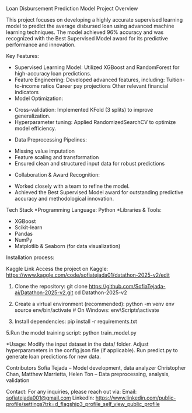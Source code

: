 Loan Disbursement Prediction Model
Project Overview

This project focuses on developing a highly accurate supervised learning model to predict the average disbursed loan using advanced machine learning techniques. The model achieved 96% accuracy and was recognized with the Best Supervised Model award for its predictive performance and innovation.

Key Features:
* Supervised Learning Model: Utilized XGBoost and RandomForest for high-accuracy loan predictions.
* Feature Engineering: Developed advanced features, including:
Tuition-to-income ratios
Career pay projections
Other relevant financial indicators
* Model Optimization:
 - Cross-validation: Implemented KFold (3 splits) to improve generalization.
 - Hyperparameter tuning: Applied RandomizedSearchCV to optimize model efficiency.
* Data Preprocessing Pipelines:
 - Missing value imputation
- Feature scaling and transformation
- Ensured clean and structured input data for robust predictions
* Collaboration & Award Recognition:
 - Worked closely with a team to refine the model.
 - Achieved the Best Supervised Model award for outstanding predictive accuracy and methodological innovation.

Tech Stack
*Programming Language: Python
*Libraries & Tools:
 - XGBoost
 - Scikit-learn
- Pandas
- NumPy
- Matplotlib & Seaborn (for data visualization)

Installation process:

Kaggle Link
Access the project on Kaggle: https://www.kaggle.com/code/sofiatejada01/datathon-2025-v2/edit

1. Clone the repository:
git clone https://github.com/SofiaTejada-ai/Datathon-2025-v2.git
cd Datathon-2025-v2

2. Create a virtual environment (recommended):
python -m venv env
source env/bin/activate  # On Windows: env\Scripts\activate

4. Install dependencies:
pip install -r requirements.txt

5.Run the model training script:
python train_model.py

*Usage:
Modify the input dataset in the data/ folder.
Adjust hyperparameters in the config.json file (if applicable).
Run predict.py to generate loan predictions for new data.


Contributors
Sofia Tejada – Model development, data analyzer
Christopher Chan, Matthew Marrietta, Helen Ton – Data preprocessing, analysis, validation

Contact:
For any inquiries, please reach out via:
Email: sofiatejada001@gmail.com
LinkedIn: https://www.linkedin.com/public-profile/settings?trk=d_flagship3_profile_self_view_public_profile
